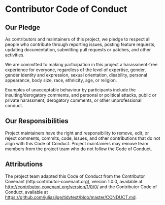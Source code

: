 # Contributor Code of Conduct

## Our Pledge

As contributors and maintainers of this project, we pledge to respect all people who contribute through reporting issues, posting feature requests, updating documentation, submitting pull requests or patches, and other activities.

We are committed to making participation in this project a harassment-free experience for everyone, regardless of the level of expertise, gender, gender identity and expression, sexual orientation, disability, personal appearance, body size, race, ethnicity, age, or religion.

Examples of unacceptable behaviour by participants include the insulting/derogatory comments, and personal or political attacks, public or private harassment, derogatory comments, or other unprofessional conduct.

## Our Responsibilities   

Project maintainers have the right and responsibility to remove, edit, or reject comments, commits, code, issues, and other contributions that do not align with this Code of Conduct. Project maintainers may remove team members from the project team who do not follow the Code of Conduct.

## Attributions   

The project team adapted this Code of Conduct from the Contributor Covenant (http:contributor-covenant.org), version 1.0.0, available at http://contributor-covenant.org/version/1/0/0/ and the Contributor Code of Conduct, available at https://github.com/juliasilge/tidytext/blob/master/CONDUCT.md.
